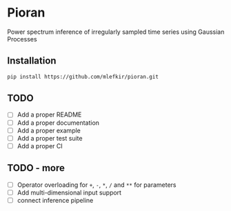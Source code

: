 # Pioran

Power spectrum inference of irregularly sampled time series using Gaussian Processes
<!-- Gaussian Processes Regression on irregularly sampled time series  -->

## Installation

```bash
pip install https://github.com/mlefkir/pioran.git
```

## TODO

- [ ] Add a proper README
- [ ] Add a proper documentation
- [ ] Add a proper example
- [ ] Add a proper test suite
- [ ] Add a proper CI

## TODO - more

- [ ] Operator overloading for `+`, `-`, `*`, `/` and `**` for parameters
- [ ] Add multi-dimensional input support
- [ ] connect inference pipeline